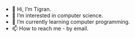 - 👋 Hi, I’m Tigran.
- 👀 I’m interested in computer science.
- 🌱 I’m currently learning computer programming.
- 📫 How to reach me - by email.
<!-- - 💞️ I’m looking to collaborate on ... -->

<!---
dotland/dotland is a ✨ special ✨ repository because its `README.md` (this file) appears on your GitHub profile.
You can click the Preview link to take a look at your changes.
--->
